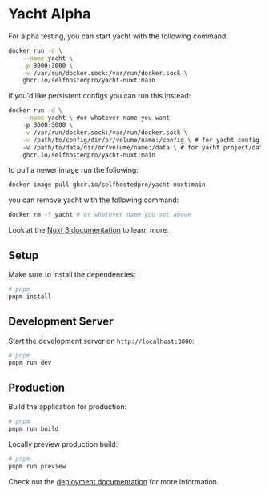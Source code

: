 # Yacht Alpha

For alpha testing, you can start yacht with the following command:

```bash
docker run -d \
    --name yacht \
    -p 3000:3000 \
    -v /var/run/docker.sock:/var/run/docker.sock \
    ghcr.io/selfhostedpro/yacht-nuxt:main
```

if you'd like persistent configs you can run this instead:

```bash
docker run -d \
    --name yacht \ #or whatever name you want
    -p 3000:3000 \
    -v /var/run/docker.sock:/var/run/docker.sock \
    -v /path/to/config/dir/or/volume/name:/config \ # for yacht config directory
    -v /path/to/data/dir/or/volume/name:/data \ # for yacht project/data directory
    ghcr.io/selfhostedpro/yacht-nuxt:main
```

to pull a newer image run the following:

```bash
docker image pull ghcr.io/selfhostedpro/yacht-nuxt:main
```

you can remove yacht with the following command:

```bash
docker rm -f yacht # or whatever name you set above
```

Look at the [Nuxt 3 documentation](https://nuxt.com/docs/getting-started/introduction) to learn more.

## Setup

Make sure to install the dependencies:

```bash
# pnpm
pnpm install
```

## Development Server

Start the development server on `http://localhost:3000`:

```bash
# pnpm
pnpm run dev
```

## Production

Build the application for production:

```bash
# pnpm
pnpm run build
```

Locally preview production build:

```bash
# pnpm
pnpm run preview
```

Check out the [deployment documentation](https://nuxt.com/docs/getting-started/deployment) for more information.
